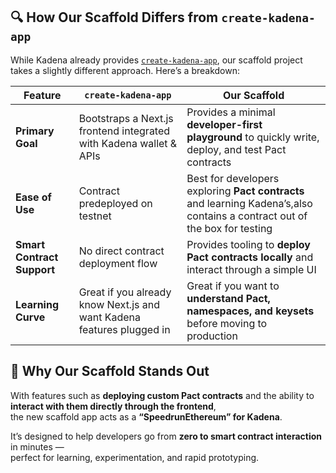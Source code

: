 ## 🔍 How Our Scaffold Differs from `create-kadena-app`

While Kadena already provides [`create-kadena-app`](https://github.com/kadena-community/kadena.js/blob/main/packages/tools/create-kadena-app), our scaffold project takes a slightly different approach. Here’s a breakdown:

| Feature                    | `create-kadena-app`                                                   | Our Scaffold                                                                                                               |
| -------------------------- | --------------------------------------------------------------------- | -------------------------------------------------------------------------------------------------------------------------- |
| **Primary Goal**           | Bootstraps a Next.js frontend integrated with Kadena wallet & APIs    | Provides a minimal **developer-first playground** to quickly write, deploy, and test Pact contracts                        |
| **Ease of Use**            | Contract predeployed on testnet                                       | Best for developers exploring **Pact contracts** and learning Kadena’s,also contains a contract out of the box for testing |
| **Smart Contract Support** | No direct contract deployment flow                                    | Provides tooling to **deploy Pact contracts locally** and interact through a simple UI                                     |
| **Learning Curve**         | Great if you already know Next.js and want Kadena features plugged in | Great if you want to **understand Pact, namespaces, and keysets** before moving to production                              |

## 🚀 Why Our Scaffold Stands Out

With features such as **deploying custom Pact contracts** and the ability to **interact with them directly through the frontend**,  
the new scaffold app acts as a **“SpeedrunEthereum” for Kadena**.

It’s designed to help developers go from **zero to smart contract interaction** in minutes —  
perfect for learning, experimentation, and rapid prototyping.
